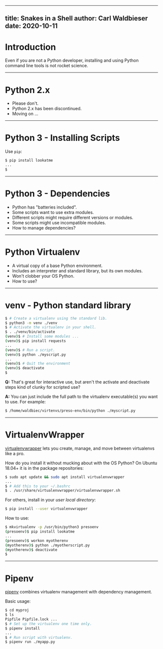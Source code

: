 
---
title: Snakes in a Shell
author: Carl Waldbieser
date: 2020-10-11
---

# Introduction

Even if you are not a Python developer, installing and using Python command
line tools is not rocket science.

---

# Python 2.x

* Please don't.
* Python 2.x has been discontinued.
* Moving on ...

---

# Python 3 - Installing Scripts

Use `pip`:

```bash
$ pip install lookatme
...
$
```
---

# Python 3 - Dependencies

* Python has "batteries included".
* Some scripts want to use extra modules.
* Different scripts might require different versions or modules.
* Some scripts might use incompatible modules.
* How to manage dependencies?

---

# Python Virtualenv

* A virtual copy of a base Python environment.
* Includes an interpreter and standard library, but its own modules.
* Won't clobber your OS Python.
* How to use?

---

# venv - Python standard library

```bash
$ # Create a virtualenv using the standard lib.
$ python3 -m venv ./venv
$ # Activate the virtualenv in your shell.
$ . ./venv/bin/activate
(venv)$ # Install some modules ...
(venv)$ pip install requests
...
(venv)$ # Run a script.
(venv)$ python ./myscript.py
...
(venv)$ # Quit the environment
(venv)$ deactivate
$
```

**Q:** That's great for interactive use, but aren't the activate and deactivate
steps kind of clunky for scripted use?

**A:** You can just include the full path to the virtualenv executable(s) you want
to use.  For example:

```bash
$ /home/waldbiec/virtenvs/preso-env/bin/python ./myscript.py
```

---

# VirtualenvWrapper

[virtualenvwrapper](https://virtualenvwrapper.readthedocs.io/en/latest/) lets
you create, manage, and move between virtualenvs like a pro.

How do you install it without mucking about with the OS Python?  On Ubuntu
18.04+ it is in the package repositories:

```bash
$ sudo apt update && sudo apt install virtualenvwrapper
...
$ # Add this to your ~/.bashrc
$ . /usr/share/virtualenvwrapper/virtualenvwrapper.sh
```

For others, install in your *user local directory*:

```bash
$ pip install --user virtualenvwrapper
```

How to use:

```bash
$ mkvirtualenv -p /usr/bin/python3 presoenv
(presoenv)$ pip install lookatme
...
(presoenv)$ workon myotherenv
(myotherenv)$ python ./myotherscript.py
(myotherenv)$ deactivate
$
```

---

# Pipenv

[pipenv](https://github.com/pypa/pipenv) combines virtualenv management with
dependency management.

Basic usage:

```bash
$ cd myproj
$ ls
Pipfile Pipfile.lock ...
$ # Set up the virtualenv one time only.
$ pipenv install
...
$ # Run script with virtualenv.
$ pipenv run ./myapp.py
```


